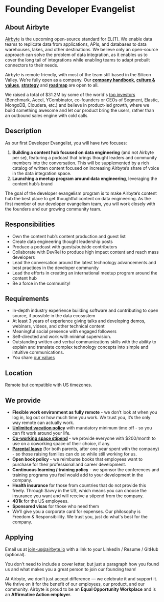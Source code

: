 # Founding Developer Evangelist

## **About Airbyte**

[Airbyte](http://airbyte.io) is the upcoming open-source standard for EL(T). We enable data teams to replicate data from applications, APIs, and databases to data warehouses, lakes, and other destinations. We believe only an open-source approach can solve the problem of data integration, as it enables us to cover the long tail of integrations while enabling teams to adapt prebuilt connectors to their needs. 

Airbyte is remote friendly, with most of the team still based in the Silicon Valley. We’re fully open as a company. Our **[company handbook](https://handbook.airbyte.io)**, **[culture & values](https://handbook.airbyte.io/company/culture-and-values)**, **[strategy](https://handbook.airbyte.io/strategy/strategy)** and **[roadmap](../13-project-overview/01-roadmap.md)** are open to all.

We raised a total of $31.2M by some of the world's [top investors](./#our-investors) (Benchmark, Accel, YCombinator, co-founders or CEOs of Segment, Elastic, MongoDB, Cloudera, etc.) and believe in product-led growth, where we build something awesome and let our product bring the users, rather than an outbound sales engine with cold calls.

## **Description**

As our first Developer Evangelist, you will have two focuses:

1. **Building a content hub focused on data engineering** (and not Airbyte per se), featuring a podcast that brings thought leaders and community members into the conversation. This will be supplemented by a rich catalog of written content focused on increasing Airbyte’s share of voice in the data integration space.
2. **Launching a meetup program around data engineering**, leveraging the content hub’s brand

The goal of the developer evangelism program is to make Airbyte’s content hub the best place to get thoughtful content on data engineering. As the first member of our developer evangelism team, you will work closely with the founders and our growing community team. 

## **Responsibilities**

* Own the content hub’s content production and guest list 
* Create data engineering thought leadership posts
* Produce a podcast with guests/outside contributors
* Collaborate with DevRel to produce high impact content and reach mass developers
* Lead the conversation around the latest technology advancements and best practices in the developer community 
* Lead the efforts in creating an international meetup program around the content hub
* Be a force in the community!

## **Requirements**

* In-depth industry experience building software and contributing to open source, if possible in the data ecosystem
* At least 3 years of experience giving talks and developing demos, webinars, videos, and other technical content
* Meaningful social presence with engaged followers
* Self-directed and work with minimal supervision.
* Outstanding written and verbal communications skills with the ability to explain and translate complex technology concepts into simple and intuitive communications.
* You share [our values](https://handbook.airbyte.io/company/culture-and-values)

## **Location**

Remote but compatible with US timezones.

## **We provide**

* **Flexible work environment as fully remote** - we don’t look at when you log in, log out or how much time you work. We trust you, it’s the only way remote can actually work. 
* **[Unlimited vacation policy](https://handbook.airbyte.io/people/time-off)** with mandatory minimum time off - so you can fit work around your life.
* **[Co-working space stipend](https://handbook.airbyte.io/people/expense-policy#work-space)** - we provide everyone with $200/month to use on a coworking space of their choice, if any.
* **[Parental leave](https://handbook.airbyte.io/people/time-off#parental-leave)** \(for both parents, after one year spent with the company\) - so those raising families can do so while still working for us.
* **Open book policy** - we reimburse books that employees want to purchase for their professional and career development. 
* **Continuous learning / training policy** - we sponsor the conferences and training programs you feel would add to your development in the company. 
* **Health insurance** for those from countries that do not provide this freely. Through Savvy in the US, which means you can choose the insurance you want and will receive a stipend from the company. 
* **401k** for the US employees. 
* **Sponsored visas** for those who need them
* We'll give you a corporate card for expenses. Our philosophy is Freedom & Responsibiility. We trust you, just do what's best for the company.

## **Applying**

Email us at [join-us@airbyte.io](mailto:join-us@airbyte.io) with a link to your LinkedIn / Resume / GitHub \(optional\).

You don't need to include a cover letter, but just a paragraph how you found us and what makes you a great person to join our founding team!

At Airbyte, we don’t just accept difference — we celebrate it and support it. We thrive on it for the benefit of our employees, our product, and our community. Airbyte is proud to be an **Equal Opportunity Workplace** and is an **Affirmative Action employer**.

